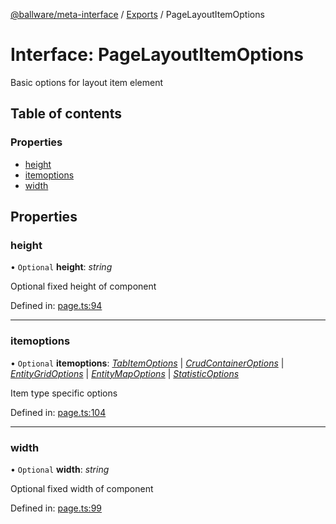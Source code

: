 [@ballware/meta-interface](../README.md) / [Exports](../modules.md) / PageLayoutItemOptions

# Interface: PageLayoutItemOptions

Basic options for layout item element

## Table of contents

### Properties

- [height](pagelayoutitemoptions.md#height)
- [itemoptions](pagelayoutitemoptions.md#itemoptions)
- [width](pagelayoutitemoptions.md#width)

## Properties

### height

• `Optional` **height**: *string*

Optional fixed height of component

Defined in: [page.ts:94](https://github.com/ballware/ballware-client/blob/c28ad0b/packages/meta-interface/src/page.ts#L94)

___

### itemoptions

• `Optional` **itemoptions**: [*TabItemOptions*](tabitemoptions.md) \| [*CrudContainerOptions*](crudcontaineroptions.md) \| [*EntityGridOptions*](entitygridoptions.md) \| [*EntityMapOptions*](entitymapoptions.md) \| [*StatisticOptions*](statisticoptions.md)

Item type specific options

Defined in: [page.ts:104](https://github.com/ballware/ballware-client/blob/c28ad0b/packages/meta-interface/src/page.ts#L104)

___

### width

• `Optional` **width**: *string*

Optional fixed width of component

Defined in: [page.ts:99](https://github.com/ballware/ballware-client/blob/c28ad0b/packages/meta-interface/src/page.ts#L99)

